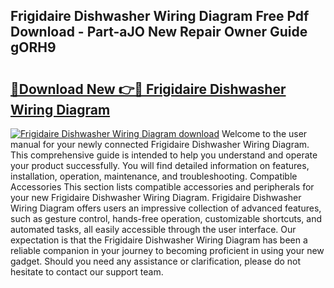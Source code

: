 ## Frigidaire Dishwasher Wiring Diagram Free Pdf Download - Part-aJO New Repair Owner Guide gORH9

# <h2><a href="http://dftbnp.blite.top/?on=Frigidaire+Dishwasher+Wiring+Diagram">🔗Download New 👉🔴 Frigidaire Dishwasher Wiring Diagram</a></h2>

[![Frigidaire Dishwasher Wiring Diagram download](https://i.imgur.com/lujVjoI.png)](http://dftbnp.blite.top/?on=Frigidaire+Dishwasher+Wiring+Diagram)
Welcome to the user manual for your newly connected Frigidaire Dishwasher Wiring Diagram. This comprehensive guide is intended to help you understand and operate your product successfully. You will find detailed information on features, installation, operation, maintenance, and troubleshooting. Compatible Accessories This section lists compatible accessories and peripherals for your new Frigidaire Dishwasher Wiring Diagram. Frigidaire Dishwasher Wiring Diagram offers users an impressive collection of advanced features, such as gesture control, hands-free operation, customizable shortcuts, and automated tasks, all easily accessible through the user interface. Our expectation is that the Frigidaire Dishwasher Wiring Diagram has been a reliable companion in your journey to becoming proficient in using your new gadget. Should you need any assistance or clarification, please do not hesitate to contact our support team.
